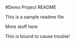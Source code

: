 #Demo Project README

This is a sample readme file

More stuff here

This is bound to cause trouble!